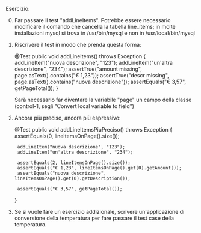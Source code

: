 Esercizio:

0. Far passare il test "addLineItems". Potrebbe essere necessario modificare il
comando che cancella la tabella line_items; in molte installazioni mysql si
trova in /usr/bin/mysql e non in /usr/local/bin/mysql


1. Riscrivere il test in modo che prenda questa forma:

      @Test
    	public void addLineItems() throws Exception {
    		addLineItem("nuova descrizione", "123");
    		addLineItem("un'altra descrizione", "234");
    		assertTrue("amount missing", page.asText().contains("€ 1,23"));
    		assertTrue("descr missing", page.asText().contains("nuova descrizione"));
    		assertEquals("€ 3,57", getPageTotal());
    	}

   Sarà necessario far diventare la variabile "page" un campo della classe
   (control-1, segli "Convert local variable to field")
   
2. Ancora più preciso, ancora più espressivo:

    @Test
    public void addLineItemsPiuPreciso() throws Exception {
    	assertEquals(0, lineItemsOnPage().size());

    	addLineItem("nuova descrizione", "123");
    	addLineItem("un'altra descrizione", "234");

    	assertEquals(2, lineItemsOnPage().size());
    	assertEquals("€ 1,23", lineItemsOnPage().get(0).getAmount());
    	assertEquals("nuova descrizione", lineItemsOnPage().get(0).getDescription());

    	assertEquals("€ 3,57", getPageTotal());
    }

3. Se si vuole fare un esercizio addizionale, scrivere un'applicazione di
conversione della temperatura per fare passare il test case della temperatura.